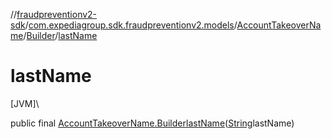 //[fraudpreventionv2-sdk](../../../../index.md)/[com.expediagroup.sdk.fraudpreventionv2.models](../../index.md)/[AccountTakeoverName](../index.md)/[Builder](index.md)/[lastName](last-name.md)

# lastName

[JVM]\

public final [AccountTakeoverName.Builder](index.md)[lastName](last-name.md)([String](https://docs.oracle.com/javase/8/docs/api/java/lang/String.html)lastName)
